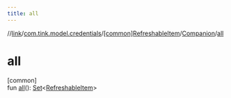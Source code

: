 ```yaml
---
title: all
---
```

//[link](../../../../index.html)/[com.tink.model.credentials](../../index.html)/[[common]RefreshableItem](../index.html)/[Companion](index.html)/[all](all.html)



# all



[common]\
fun [all](all.html)(): [Set](https://kotlinlang.org/api/latest/jvm/stdlib/kotlin.collections/-set/index.html)&lt;[RefreshableItem](../index.html)&gt;




